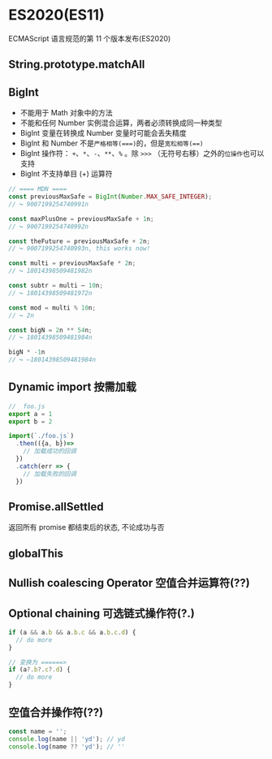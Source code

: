 # ES2020(ES11)

ECMAScript 语言规范的第 11 个版本发布(ES2020)

## String.prototype.matchAll

## BigInt

- 不能用于 Math 对象中的方法
- 不能和任何 Number 实例混合运算，两者必须转换成同一种类型
- BigInt 变量在转换成 Number 变量时可能会丢失精度
- BigInt 和 Number 不是`严格相等(===)`的，但是`宽松相等(==)`
- BigInt 操作符： `+`、`*`、`-`、`**`、`%` 。除 `>>>` （无符号右移）之外的`位操作`也可以支持
- BigInt 不支持单目 (+) 运算符

```js
// ==== MDN ====
const previousMaxSafe = BigInt(Number.MAX_SAFE_INTEGER);
// ↪ 9007199254740991n

const maxPlusOne = previousMaxSafe + 1n;
// ↪ 9007199254740992n

const theFuture = previousMaxSafe + 2n;
// ↪ 9007199254740993n, this works now!

const multi = previousMaxSafe * 2n;
// ↪ 18014398509481982n

const subtr = multi – 10n;
// ↪ 18014398509481972n

const mod = multi % 10n;
// ↪ 2n

const bigN = 2n ** 54n;
// ↪ 18014398509481984n

bigN * -1n
// ↪ –18014398509481984n
```

## Dynamic import 按需加载

```js
//  foo.js
export a = 1
export b = 2
```

```js
import(`./foo.js`)
  .then(({a, b})=>
    // 加载成功的回调
  })
  .catch(err => {
    // 加载失败的回调
  })
```

## Promise.allSettled

返回所有 promise 都结束后的状态, 不论成功与否

## globalThis

## Nullish coalescing Operator 空值合并运算符(??)

## Optional chaining 可选链式操作符(?.)

```js
if (a && a.b && a.b.c && a.b.c.d) {
  // do more
}

// 变换为 ======>
if (a?.b?.c?.d) {
  // do more
}
```

## 空值合并操作符(??)

```js
const name = '';
console.log(name || 'yd'); // yd
console.log(name ?? 'yd'); // ''
```
